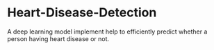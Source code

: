 # Heart-Disease-Detection
A deep learning model implement help to efficiently predict whether a person having heart disease or not.
